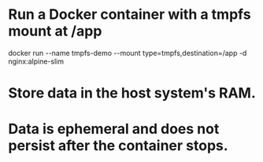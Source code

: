 # Run a Docker container with a tmpfs mount at /app
docker run --name tmpfs-demo --mount type=tmpfs,destination=/app -d nginx:alpine-slim

# Store data in the host system's RAM.
# Data is ephemeral and does not persist after the container stops.
